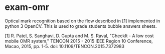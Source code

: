 # exam-omr
Optical mark recognition based on the flow described in [1] implemented in python 3 OpenCV. This is used to grade students bubble answers sheets.

[1] R. Patel, S. Sanghavi, D. Gupta and M. S. Raval, "CheckIt - A low cost mobile OMR system," TENCON 2015 - 2015 IEEE Region 10 Conference, Macao, 2015, pp. 1-5.
doi: 10.1109/TENCON.2015.7372983
